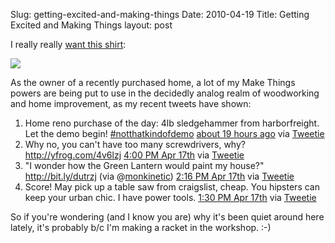 Slug: getting-excited-and-making-things
Date: 2010-04-19
Title: Getting Excited and Making Things
layout: post

I really really [want this shirt](http://feedstore.muledesign.com/product/get-excited-and-make-things):

<a href="http://feedstore.muledesign.com/product/get-excited-and-make-things"><img src="https://img.skitch.com/20100419-mm28ajdgrsfmi4kx4bprpku2sw.png"></a>

As the owner of a recently purchased home, a lot of my Make Things powers are being put to use in the decidedly analog realm of woodworking and home improvement, as my recent tweets have shown:

<ol id="timeline" class="statuses">
	<li class="hentry u-steveivy mine status" id="status_12431943952">
		<span class="status-body">
			<span class="status-content">
				<span class="entry-content">Home reno purchase of the day: 4lb sledgehammer from harborfreight. Let the demo begin! <a href="http://twitter.com/search?q=%23notthatkindofdemo" title="#notthatkindofdemo" class="tweet-url hashtag" rel="nofollow">#notthatkindofdemo</a></span>
			</span>
			<span class="meta entry-meta" data="{}">
				<a class="entry-date" rel="bookmark" href="http://twitter.com/steveivy/status/12431943952">
				<span class="published timestamp" data="{time:'Mon Apr 19 02:16:52 +0000 2010'}">about 19 hours ago</span></a>
				<span>via <a href="http://www.atebits.com/" rel="nofollow">Tweetie</a></span>
			</span>
		</span>
	</li>
	<li class="hentry u-steveivy mine status" id="status_12365467311">
		<span class="status-body">
			<span class="status-content">
				<span class="entry-content">Why no, you can't have too many screwdrivers, why? <a href="http://yfrog.com/4v6lzj" class="tweet-url web" rel="nofollow" target="_blank">http://yfrog.com/4v6lzj</a></span>
			</span>
			<span class="meta entry-meta" data="{}">
				<a class="entry-date" rel="bookmark" href="http://twitter.com/steveivy/status/12365467311">
				<span class="published timestamp" data="{time:'Sat Apr 17 23:00:04 +0000 2010'}">4:00 PM Apr 17th</span></a>
				<span>via <a href="http://www.atebits.com/" rel="nofollow">Tweetie</a></span>
			</span>
		</span>
	</li>
	<li class="hentry u-steveivy mine status" id="status_12361610714">
		<span class="status-body">
			<span class="status-content">
				<span class="entry-content">"I wonder how the Green Lantern would paint my house?" <a href="http://bit.ly/dutrzj" class="tweet-url web" rel="nofollow" target="_blank">http://bit.ly/dutrzj</a> (via @<a class="tweet-url username" href="/monkinetic" rel="nofollow">monkinetic</a>)</span>
			</span>
			<span class="meta entry-meta" data="{}">
				<a class="entry-date" rel="bookmark" href="http://twitter.com/steveivy/status/12361610714">
				<span class="published timestamp" data="{time:'Sat Apr 17 21:16:31 +0000 2010'}">2:16 PM Apr 17th</span></a>
				<span>via <a href="http://www.atebits.com/" rel="nofollow">Tweetie</a></span>
			</span>
		  </span>
	</li>
	<li class="hentry u-steveivy mine status" id="status_12359894781">
		<span class="status-body">
			<span class="status-content">
				<span class="entry-content">Score!  May pick up a table saw from craigslist, cheap. You hipsters can keep your urban chic. I have power tools.</span>
			</span>
			<span class="meta entry-meta" data="{}">
				<a class="entry-date" rel="bookmark" href="http://twitter.com/steveivy/status/12359894781">
				<span class="published timestamp" data="{time:'Sat Apr 17 20:30:17 +0000 2010'}">1:30 PM Apr 17th</span></a>
				<span>via <a href="http://www.atebits.com/" rel="nofollow">Tweetie</a></span>
			</span>
		</span>
	</li>
</ol>

So if you're wondering (and I know you are) why it's been quiet around here lately, it's probably b/c I'm making a racket in the workshop. :-)
